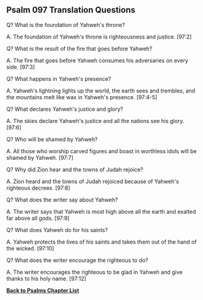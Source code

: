 ## Psalm 097 Translation Questions ##

Q? What is the foundation of Yahweh's throne?

A. The foundation of Yahweh's throne is righteousness and justice. [97:2]

Q? What is the result of the fire that goes before Yahweh?

A. The fire that goes before Yahweh consumes his adversaries on every side. [97:3]

Q? What happens in Yahweh's presence?

A. Yahweh's lightning lights up the world, the earth sees and trembles, and the mountains melt like wax in Yahweh's presence. [97:4-5]

Q? What declares Yahweh's justice and glory?

A. The skies declare Yahweh's justice and all the nations see his glory. [97:6]

Q? Who will be shamed by Yahweh?

A. All those who worship carved figures and boast in worthless idols will be shamed by Yahweh. [97:7]

Q? Why did Zion hear and the towns of Judah rejoice?

A. Zion heard and the towns of Judah rejoiced because of Yahweh's righteous decrees. [97:8]

Q? What does the writer say about Yahweh?

A. The writer says that Yahweh is most high above all the earth and exalted far above all gods. [97:9]

Q? What does Yahweh do for his saints?

A. Yahweh protects the lives of his saints and takes them out of the hand of the wicked. [97:10]

Q? What does the writer encourage the righteous to do?

A. The writer encourages the righteous to be glad in Yahweh and give thanks to his holy name. [97:12]

__[Back to Psalms Chapter List](./)__

